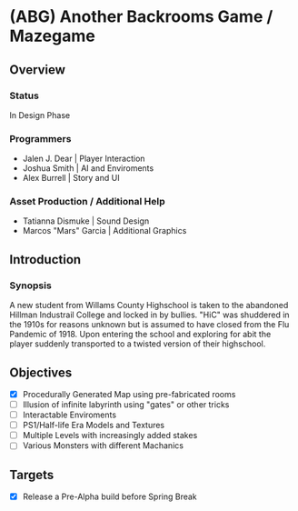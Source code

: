 # (ABG) Another Backrooms Game / Mazegame

## Overview

### Status

In Design Phase

### Programmers

- Jalen J. Dear | Player Interaction
- Joshua Smith | AI and Enviroments
- Alex Burrell | Story and UI

### Asset Production / Additional Help

- Tatianna Dismuke | Sound Design
- Marcos "Mars" Garcia | Additional Graphics

## Introduction

### Synopsis

A new student from Willams County Highschool is taken to the abandoned Hillman Industrail College and locked in by bullies. "HiC" was shuddered in the 1910s for reasons unknown but is assumed to have closed from the Flu Pandemic of 1918. Upon entering the school and exploring for abit the player suddenly transported to a twisted version of their highschool.

## Objectives

- [x] Procedurally Generated Map using pre-fabricated rooms
- [ ] Illusion of infinite labyrinth using "gates" or other tricks
- [ ] Interactable Enviroments
- [ ] PS1/Half-life Era Models and Textures
- [ ] Multiple Levels with increasingly added stakes
- [ ] Various Monsters with different Machanics

## Targets
- [x] Release a Pre-Alpha build before Spring Break
